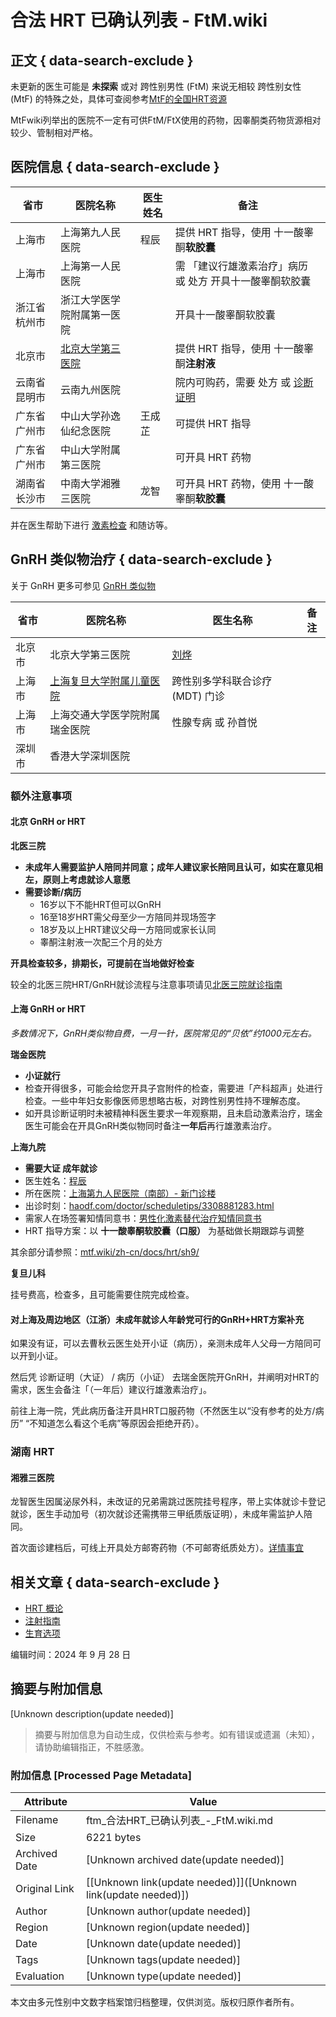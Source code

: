 # 合法 HRT 已确认列表 - FtM.wiki

## 正文 { data-search-exclude }


未更新的医生可能是 **未探索** 或对 跨性别男性 (FtM) 来说无相较 跨性别女性 (MtF) 的特殊之处，具体可查阅参考[MtF的全国HRT资源](https://mtf.wiki/zh-cn/docs/hrt)

MtFwiki列举出的医院不一定有可供FtM/FtX使用的药物，因睾酮类药物货源相对较少、管制相对严格。

## 医院信息 { data-search-exclude }

| 省市           | 医院名称                     | 医生姓名         | 备注                                     |
|----------------|------------------------------|------------------|------------------------------------------|
| 上海市         | 上海第九人民医院            | 程辰             | 提供 HRT 指导，使用 十一酸睾酮**软胶囊**     |
| 上海市         | 上海第一人民医院            |                  | 需 「建议行雄激素治疗」病历 或 处方 开具十一酸睾酮软胶囊 |
| 浙江省杭州市   | 浙江大学医学院附属第一医院  |                  | 开具十一酸睾酮软胶囊                      |
| 北京市         | [北京大学第三医院](https://mtf.wiki/zh-cn/docs/hrt/puth/)  |                  | 提供 HRT 指导，使用 十一酸睾酮**注射液**  |
| 云南省昆明市   | 云南九州医院                |                  | 院内可购药，需要 处方 或 [诊断证明](https://ftm.wiki/zh-cn/psycho/) |
| 广东省广州市   | 中山大学孙逸仙纪念医院      | 王成芷           | 可提供 HRT 指导                           |
| 广东省广州市   | 中山大学附属第三医院        |                  | 可开具 HRT 药物                           |
| 湖南省长沙市   | 中南大学湘雅三医院          | 龙智             | 可开具 HRT 药物，使用 十一酸睾酮**软胶囊**  |

并在医生帮助下进行 [激素检查](https://ftm.wiki/zh-cn/hrt/monitoring/hormone-check/) 和随访等。

## GnRH 类似物治疗 { data-search-exclude }

关于 GnRH 更多可参见 [GnRH 类似物](https://ftm.wiki/zh-cn/hrt/gnrh/ "GnRH 类似物")

| 省市           | 医院名称                     | 医生名称                             | 备注                              |
|----------------|------------------------------|--------------------------------------|-----------------------------------|
| 北京市         | 北京大学第三医院            | [刘烨](https://mtf.wiki/zh-cn/docs/hrt/puth/liu-ye/) |                                   |
| 上海市         | [上海复旦大学附属儿童医院](https://mtf.wiki/zh-cn/docs/hrt/fudan-ch/) | 跨性别多学科联合诊疗 (MDT) 门诊      |                                   |
| 上海市         | 上海交通大学医学院附属瑞金医院 | 性腺专病 或 孙首悦                   |                                   |
| 深圳市         | 香港大学深圳医院            |                                      |                                   |

### 额外注意事项

#### 北京 GnRH or HRT

**北医三院**

- **未成年人需要监护人陪同并同意；成年人建议家长陪同且认可，如实在意见相左，原则上考虑就诊人意愿**
- **需要诊断/病历**
  - 16岁以下不能HRT但可以GnRH
  - 16至18岁HRT需父母至少一方陪同并现场签字
  - 18岁及以上HRT建议父母一方陪同或家长认同
  - 睾酮注射液一次配三个月的处方

**开具检查较多，排期长，可提前在当地做好检查**

较全的北医三院HRT/GnRH就诊流程与注意事项请见[北医三院就诊指南](https://mtf.wiki/zh-cn/docs/hrt/puth/)

#### 上海 GnRH or HRT

_多数情况下，GnRH类似物自费，一月一针，医院常见的“贝依”约1000元左右。_

**瑞金医院**

- **小证就行**
- 检查开得很多，可能会给您开具子宫附件的检查，需要进「产科超声」处进行检查。一些中年妇女影像医师思想略古板，对跨性别男性持不理解态度。
- 如开具诊断证明时未被精神科医生要求一年观察期，且未启动激素治疗，瑞金医生可能会在开具GnRH类似物同时备注**一年后**再行雄激素治疗。

**上海九院**

- **需要大证 成年就诊**
- 医生姓名：[程辰](https://www.haodf.com/doctor/3308881283.html)
- 所在医院：[上海第九人民医院（南部）- 新门诊楼](https://amap.com/place/B0FFFZY3L4)
- 出诊时刻：[haodf.com/doctor/scheduletips/3308881283.html](https://www.haodf.com/doctor/scheduletips/3308881283.html)
- 需家人在场签署知情同意书：[男性化激素替代治疗知情同意书](icf.pdf)
- HRT 指导方案：以 **十一酸睾酮软胶囊（口服）** 为基础做长期跟踪与调整

其余部分请参照：[mtf.wiki/zh-cn/docs/hrt/sh9/](https://mtf.wiki/zh-cn/docs/hrt/sh9/)

**复旦儿科**

挂号费高，检查多，且可能需要住院完成检查。

#### 对上海及周边地区（江浙）未成年就诊人年龄党可行的GnRH+HRT方案补充

如果没有证，可以去曹秋云医生处开小证（病历），亲测未成年人父母一方陪同可以开到小证。

然后凭 诊断证明（大证） / 病历（小证） 去瑞金医院开GnRH，并阐明对HRT的需求，医生会备注「（一年后）建议行雄激素治疗」。

前往上海一院，凭此病历备注开具HRT口服药物（不然医生以“没有参考的处方/病历” “不知道怎么看这个毛病”等原因会拒绝开药）。

### 湖南 HRT

#### 湘雅三医院

龙智医生因属泌尿外科，未改证的兄弟需跳过医院挂号程序，带上实体就诊卡登记就诊，医生手动加号（初次就诊还需携带三甲纸质版证明），未成年需监护人陪同。

首次面诊建档后，可线上开具处方邮寄药物（不可邮寄纸质处方）。[详情事宜](https://mp.weixin.qq.com/s/7nkoV6fUlSQtXLBAJa4Klw)

## 相关文章 { data-search-exclude }

- [HRT 概论](https://ftm.wiki/zh-cn/hrt/overview/ "HRT 概论")
- [注射指南](https://ftm.wiki/zh-cn/hrt/injection-guide/ "注射指南")
- [生育选项](https://ftm.wiki/zh-cn/hrt/fertility/ "生育选项")

编辑时间：2024 年 9 月 28 日
<!-- tcd_original_link https://ftm.wiki/zh-cn/hrt/confirmed/ -->


## 摘要与附加信息

<!-- tcd_abstract -->
[Unknown description(update needed)]
<!-- tcd_abstract_end -->

> 摘要与附加信息为自动生成，仅供检索与参考。如有错误或遗漏（未知），请协助编辑指正，不胜感激。

### 附加信息 [Processed Page Metadata]

| Attribute       | Value                                  |
|-----------------|----------------------------------------|
| Filename        | ftm_合法HRT_已确认列表_-_FtM.wiki.md                             |
| Size            | 6221 bytes                           |
| Archived Date   | [Unknown archived date(update needed)]                             |
| Original Link   | [[Unknown link(update needed)]]([Unknown link(update needed)])                       |
| Author          | [Unknown author(update needed)]                               |
| Region          | [Unknown region(update needed)]                               |
| Date            | [Unknown date(update needed)]                                 |
| Tags            | [Unknown tags(update needed)]                                 |
| Evaluation            | [Unknown type(update needed)]                                 |
<!-- tcd_table_end -->

本文由多元性别中文数字档案馆归档整理，仅供浏览。版权归原作者所有。
